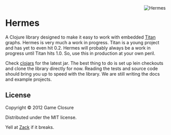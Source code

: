 <img src="http://upload.wikimedia.org/wikipedia/en/c/cb/FuturamaHermesConrad.png"  alt="Hermes" title="Hermes" align="right" height=/>

# Hermes

A Clojure library designed to make it easy to work with embedded
[Titan](http://thinkaurelius.github.com/titan/) graphs. Hermes is very
much a work in progress. Titan is a young project and has yet to even
hit 0.2. Hermes will probably always be a work in progress until Titan
hits 1.0. So, use this in production at your own peril.

Check [clojars](https://clojars.org/hermes) for the latest jar. The
best thing to do is set up lein checkouts and clone the library
directly for now. Reading the tests and source code should bring you
up to speed with the library. We are still writing the docs and
example projects.

## License

Copyright © 2012 Game Closure

Distributed under the MIT license. 

Yell at [Zack](http://www.twitter.com/ZackMaril) if it breaks. 

